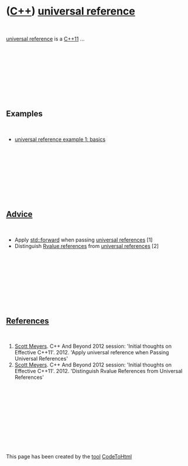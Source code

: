 



 

 

 

 

 

([C++](Cpp.htm)) [universal reference](CppUniversalReference.htm)
=================================================================

 

[universal reference](CppUniversalReference.htm) is a [C++11](Cpp11.htm)
...

 

 

 

 

 

Examples
--------

 

-   [universal reference example 1:
    basics](CppUniversalReferenceExample1.htm)

 

 

 

 

 

[Advice](CppAdvice.htm)
-----------------------

 

-   Apply [std::forward](CppStdForward.htm) when passing [universal
    references](CppUniversalReference.htm) \[1\]
-   Distinguish [Rvalue references](CppRvalueReference.htm) from
    [universal references](CppUniversalReference.htm) \[2\]

 

 

 

 

 

[References](CppReferences.htm)
-------------------------------

 

1.  [Scott Meyers](CppScottMeyers.htm). C++ And Beyond 2012 session:
    'Initial thoughts on Effective C++11'. 2012. 'Apply universal
    reference when Passing Universal References'
2.  [Scott Meyers](CppScottMeyers.htm). C++ And Beyond 2012 session:
    'Initial thoughts on Effective C++11'. 2012. 'Distinguish Rvalue
    References from Universal References'

 

 

 

 

 





 




This page has been created by the [tool](Tools.htm)
[CodeToHtml](ToolCodeToHtml.htm)
